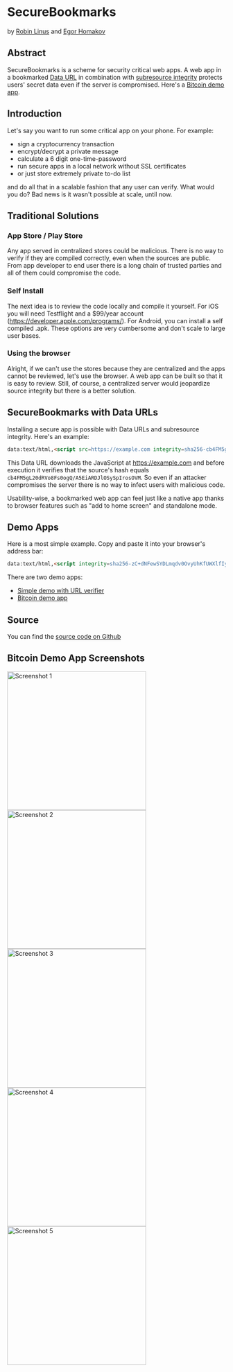 # SecureBookmarks
by [Robin Linus](https://github.com/robinlinus/) and [Egor Homakov](https://twitter.com/homakov)
## Abstract
SecureBookmarks is a scheme for security critical web apps. A web app in a bookmarked [Data URL](https://developer.mozilla.org/en-US/docs/Web/HTTP/Basics_of_HTTP/Data_URIs) in combination with [subresource integrity](https://developer.mozilla.org/en-US/docs/Web/Security/Subresource_Integrity) protects users' secret data even if the server is compromised. Here's a [Bitcoin demo app](https://coins.github.io/secure-bookmark/demo).

## Introduction 
Let's say you want to run some critical app on your phone. For example:

- sign a cryptocurrency transaction
- encrypt/decrypt a private message
- calculate a 6 digit one-time-password
- run secure apps in a local network without SSL certificates
- or just store extremely private to-do list

and do all that in a scalable fashion that any user can verify. What would you do? Bad news is it wasn't possible at scale, until now.

## Traditional Solutions 
### App Store / Play Store
Any app served in centralized stores could be malicious. There is no way to verify if they are compiled correctly, even when the sources are public. From app developer to end user there is a long chain of trusted parties and all of them could compromise the code.

### Self Install
The next idea is to review the code locally and compile it yourself. For iOS you will need Testflight and a  $99/year account (https://developer.apple.com/programs/). For Android, you can install a self compiled .apk. These options are very cumbersome and don't scale to large user bases.

### Using the browser
Alright, if we can't use the stores because they are centralized and the apps cannot be reviewed, let's use the browser. A web app can be built so that it is easy to review. Still, of course, a centralized server would jeopardize source integrity but there is a better solution. 

## SecureBookmarks with Data URLs
Installing a secure app is possible with Data URLs and subresource integrity. Here's an example:

```html
data:text/html,<script src=https://example.com integrity=sha256-cb4FM5gL20dRVo8Fs0ogQ/A5EiARDJlOSySpIrosOVM crossorigin></script>
```

This Data URL downloads the JavaScript at https://example.com and before execution it verifies that the source's hash equals `cb4FM5gL20dRVo8Fs0ogQ/A5EiARDJlOSySpIrosOVM`. So even if an attacker compromises the server there is no way to infect users with malicious code.

Usability-wise, a bookmarked web app can feel just like a native app thanks to browser features such as "add to home screen" and standalone mode.

## Demo Apps 
Here is a most simple example. Copy and paste it into your browser's address bar:
```html
data:text/html,<script integrity=sha256-zC+dNFewSYDLmqdv0OvyUhKfUWXlfIySrKfYzjgxuA4 src=https://coins.github.io/secure-bookmark/encodings/foo.js crossorigin></script>
```

There are two demo apps:
- [Simple demo with URL verifier](https://coins.github.io/secure-bookmark/simple-demo)
- [Bitcoin demo app](https://coins.github.io/secure-bookmark/demo)

## Source
You can find the [source code on Github](https://github.com/coins/secure-bookmark)

## Bitcoin Demo App Screenshots
<img src="screenshots/screenshot1.jpg" alt="Screenshot 1" width="320"/>
<img src="screenshots/screenshot2.jpg" alt="Screenshot 2" width="320"/>
<img src="screenshots/screenshot3.jpg" alt="Screenshot 3" width="320"/>
<img src="screenshots/screenshot4.jpg" alt="Screenshot 4" width="320"/>
<img src="screenshots/screenshot5.jpg" alt="Screenshot 5" width="320"/>
